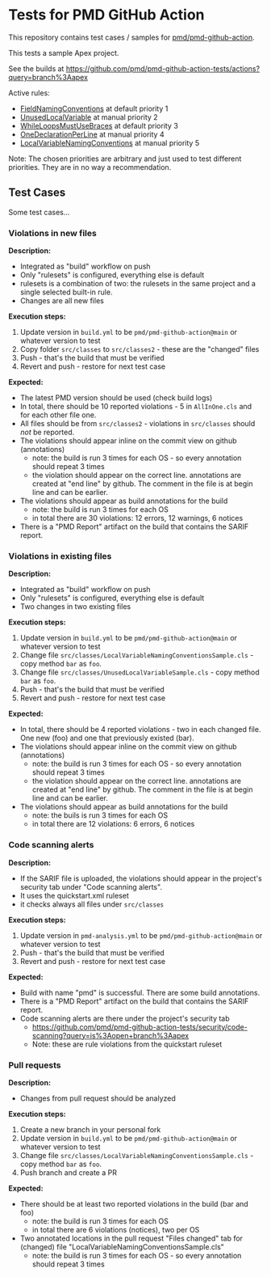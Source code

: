 # Tests for PMD GitHub Action

This repository contains test cases / samples for [pmd/pmd-github-action](https://github.com/pmd/pmd-github-action).

This tests a sample Apex project.

See the builds at <https://github.com/pmd/pmd-github-action-tests/actions?query=branch%3Aapex>

Active rules:
*   [FieldNamingConventions](https://pmd.github.io/latest/pmd_rules_apex_codestyle.html#fieldnamingconventions) at default priority 1
*   [UnusedLocalVariable](https://pmd.github.io/latest/pmd_rules_apex_bestpractices.html#unusedlocalvariable) at manual priority 2
*   [WhileLoopsMustUseBraces](https://pmd.github.io/latest/pmd_rules_apex_codestyle.html#whileloopsmustusebraces) at default priority 3
*   [OneDeclarationPerLine](https://pmd.github.io/latest/pmd_rules_apex_codestyle.html#onedeclarationperline) at manual priority 4
*   [LocalVariableNamingConventions](https://pmd.github.io/latest/pmd_rules_apex_codestyle.html#localvariablenamingconventions) at manual priority 5

Note: The chosen priorities are arbitrary and just used to test different priorities. They are in no way a recommendation.

## Test Cases

Some test cases...

### Violations in new files

**Description:**

* Integrated as "build" workflow on push
* Only "rulesets" is configured, everything else is default
* rulesets is a combination of two: the rulesets in the same project and a single selected built-in rule.
* Changes are all new files

**Execution steps:**

1. Update version in `build.yml` to be `pmd/pmd-github-action@main` or whatever version to test
2. Copy folder `src/classes` to `src/classes2` - these are the "changed" files
3. Push - that's the build that must be verified
4. Revert and push - restore for next test case

**Expected:**

* The latest PMD version should be used (check build logs)
* In total, there should be 10 reported violations - 5 in `AllInOne.cls` and for each other file one.
* All files should be from `src/classes2` - violations in `src/classes` should *not* be reported.
* The violations should appear inline on the commit view on github (annotations)
    * note: the build is run 3 times for each OS - so every annotation should repeat 3 times
    * the violation should appear on the correct line. annotations are created at "end line" by github.
      The comment in the file is at begin line and can be earlier.
* The violations should appear as build annotations for the build
    * note: the build is run 3 times for each OS
    * in total there are 30 violations: 12 errors, 12 warnings, 6 notices
* There is a "PMD Report" artifact on the build that contains the SARIF report.

### Violations in existing files

**Description:**

* Integrated as "build" workflow on push
* Only "rulesets" is configured, everything else is default
* Two changes in two existing files

**Execution steps:**

1. Update version in `build.yml` to be `pmd/pmd-github-action@main` or whatever version to test
2. Change file `src/classes/LocalVariableNamingConventionsSample.cls` - copy method `bar` as `foo`.
3. Change file `src/classes/UnusedLocalVariableSample.cls` - copy method `bar` as `foo`.
4. Push - that's the build that must be verified
5. Revert and push - restore for next test case

**Expected:**

* In total, there should be 4 reported violations - two in each changed file. One new (foo) and one
  that previously existed (bar).
* The violations should appear inline on the commit view on github (annotations)
    * note: the build is run 3 times for each OS - so every annotation should repeat 3 times
    * the violation should appear on the correct line. annotations are created at "end line" by github.
      The comment in the file is at begin line and can be earlier.
* The violations should appear as build annotations for the build
    * note: the buils is run 3 times for each OS
    * in total there are 12 violations: 6 errors, 6 notices

### Code scanning alerts

**Description:**

* If the SARIF file is uploaded, the violations should appear in the project's security tab
  under "Code scanning alerts".
* It uses the quickstart.xml ruleset
* it checks always all files under `src/classes`

**Execution steps:**

1. Update version in `pmd-analysis.yml` to be `pmd/pmd-github-action@main` or whatever version to test
2. Push - that's the build that must be verified
3. Revert and push - restore for next test case

**Expected:**

* Build with name "pmd" is successful. There are some build annotations.
* There is a "PMD Report" artifact on the build that contains the SARIF report.
* Code scanning alerts are there under the project's security tab
    * <https://github.com/pmd/pmd-github-action-tests/security/code-scanning?query=is%3Aopen+branch%3Aapex>
    * Note: these are rule violations from the quickstart ruleset

### Pull requests

**Description:**

* Changes from pull request should be analyzed

**Execution steps:**

1. Create a new branch in your personal fork
2. Update version in `build.yml` to be `pmd/pmd-github-action@main` or whatever version to test
2. Change file `src/classes/LocalVariableNamingConventionsSample.cls` - copy method `bar` as `foo`.
4. Push branch and create a PR

**Expected:**

* There should be at least two reported violations in the build (bar and foo)
    * note: the build is run 3 times for each OS
    * in total there are 6 violations (notices), two per OS
* Two annotated locations in the pull request "Files changed" tab for (changed) file "LocalVariableNamingConventionsSample.cls"
    * note: the build is run 3 times for each OS - so every annotation should repeat 3 times

